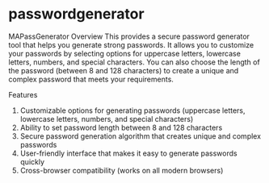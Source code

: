 # passwordgenerator
MAPassGenerator
Overview
This provides a secure password generator tool that helps you generate strong passwords. It allows you to customize your passwords by selecting options for uppercase letters, lowercase letters, numbers, and special characters. You can also choose the length of the password (between 8 and 128 characters) to create a unique and complex password that meets your requirements.

Features
1. Customizable options for generating passwords (uppercase letters, lowercase letters, numbers, and special characters)
2. Ability to set password length between 8 and 128 characters
3. Secure password generation algorithm that creates unique and complex passwords
4. User-friendly interface that makes it easy to generate passwords quickly
5. Cross-browser compatibility (works on all modern browsers)
